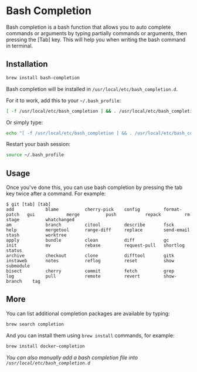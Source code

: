 # Bash Completion

Bash completion is a bash function that allows you to auto complete commands or arguments by typing partially commands or arguments, then pressing the \[Tab\] key. This will help you when writing the bash command in terminal.

## Installation

```bash
brew install bash-completion
```

Bash completion will be installed in `/usr/local/etc/bash_completion.d`.

For it to work, add this to your `~/.bash_profile`:

```bash
[ -f /usr/local/etc/bash_completion ] && . /usr/local/etc/bash_completion
```

Or simply type:

```bash
echo "[ -f /usr/local/etc/bash_completion ] && . /usr/local/etc/bash_completion" >> ~/.bash_profile
```

Restart your bash session:

```bash
source ~/.bash_profile
```

## Usage

Once you've done this, you can use bash completion by pressing the tab key twice after a command. For example:

```text
$ git [tab] [tab]
add            blame          cherry-pick    config         format-patch   gui            merge          push           repack         rm             stage          whatchanged
am             branch         citool         describe       fsck           help           mergetool      range-diff     replace        send-email     stash          worktree
apply          bundle         clean          diff           gc             init           mv             rebase         request-pull   shortlog       status
archive        checkout       clone          difftool       gitk           instaweb       notes          reflog         reset          show           submodule
bisect         cherry         commit         fetch          grep           log            pull           remote         revert         show-branch    tag
```

## More

You can list additional completion packages are available by typing:

```bash
brew search completion
```

And you can install them using `brew install` commands, for example:

```bash
brew install docker-completion
```

_You can also manually add a bash completion file into `/usr/local/etc/bash_completion.d`_

